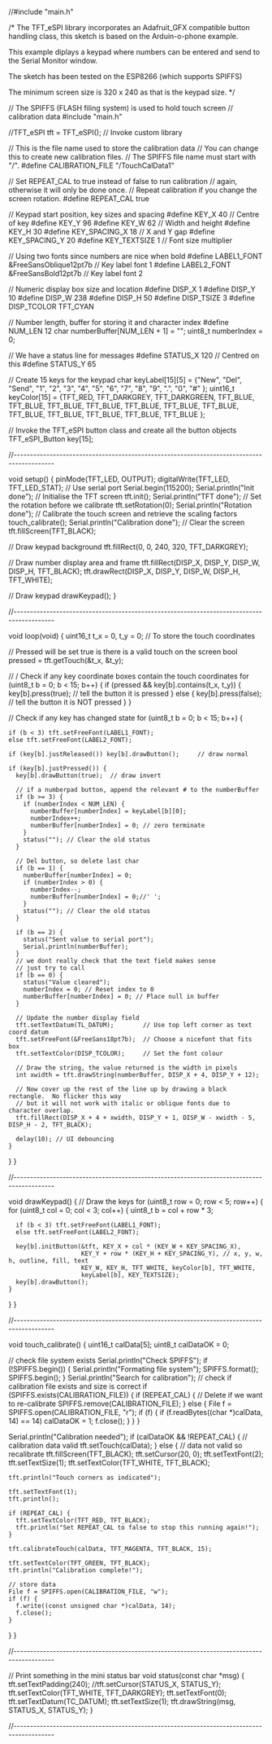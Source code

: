 //#include "main.h"

/*
  The TFT_eSPI library incorporates an Adafruit_GFX compatible
  button handling class, this sketch is based on the Arduin-o-phone
  example.

  This example diplays a keypad where numbers can be entered and
  send to the Serial Monitor window.

  The sketch has been tested on the ESP8266 (which supports SPIFFS)

  The minimum screen size is 320 x 240 as that is the keypad size.
*/

// The SPIFFS (FLASH filing system) is used to hold touch screen
// calibration data
#include "main.h"


//TFT_eSPI tft = TFT_eSPI(); // Invoke custom library

// This is the file name used to store the calibration data
// You can change this to create new calibration files.
// The SPIFFS file name must start with "/".
#define CALIBRATION_FILE "/TouchCalData1"

// Set REPEAT_CAL to true instead of false to run calibration
// again, otherwise it will only be done once.
// Repeat calibration if you change the screen rotation.
#define REPEAT_CAL true

// Keypad start position, key sizes and spacing
#define KEY_X 40 // Centre of key
#define KEY_Y 96
#define KEY_W 62 // Width and height
#define KEY_H 30
#define KEY_SPACING_X 18 // X and Y gap
#define KEY_SPACING_Y 20
#define KEY_TEXTSIZE 1   // Font size multiplier

// Using two fonts since numbers are nice when bold
#define LABEL1_FONT &FreeSansOblique12pt7b // Key label font 1
#define LABEL2_FONT &FreeSansBold12pt7b    // Key label font 2

// Numeric display box size and location
#define DISP_X 1
#define DISP_Y 10
#define DISP_W 238
#define DISP_H 50
#define DISP_TSIZE 3
#define DISP_TCOLOR TFT_CYAN

// Number length, buffer for storing it and character index
#define NUM_LEN 12
char numberBuffer[NUM_LEN + 1] = "";
uint8_t numberIndex = 0;

// We have a status line for messages
#define STATUS_X 120 // Centred on this
#define STATUS_Y 65

// Create 15 keys for the keypad
char keyLabel[15][5] = {"New", "Del", "Send", "1", "2", "3", "4", "5", "6", "7", "8", "9", ".", "0", "#" };
uint16_t keyColor[15] = {TFT_RED, TFT_DARKGREY, TFT_DARKGREEN,
                         TFT_BLUE, TFT_BLUE, TFT_BLUE,
                         TFT_BLUE, TFT_BLUE, TFT_BLUE,
                         TFT_BLUE, TFT_BLUE, TFT_BLUE,
                         TFT_BLUE, TFT_BLUE, TFT_BLUE
                        };

// Invoke the TFT_eSPI button class and create all the button objects
TFT_eSPI_Button key[15];

//------------------------------------------------------------------------------------------

void setup()
{
  pinMode(TFT_LED, OUTPUT);
  digitalWrite(TFT_LED, TFT_LED_STAT);
  // Use serial port
  Serial.begin(115200);
  Serial.println("Init done");
  // Initialise the TFT screen
  tft.init();
  Serial.println("TFT done");
  // Set the rotation before we calibrate
  tft.setRotation(0);
  Serial.println("Rotation done");
  // Calibrate the touch screen and retrieve the scaling factors
  touch_calibrate();
  Serial.println("Calibration done");
  // Clear the screen
  tft.fillScreen(TFT_BLACK);

  // Draw keypad background
  tft.fillRect(0, 0, 240, 320, TFT_DARKGREY);

  // Draw number display area and frame
  tft.fillRect(DISP_X, DISP_Y, DISP_W, DISP_H, TFT_BLACK);
  tft.drawRect(DISP_X, DISP_Y, DISP_W, DISP_H, TFT_WHITE);

  // Draw keypad
  drawKeypad();
}

//------------------------------------------------------------------------------------------

void loop(void) {
  uint16_t t_x = 0, t_y = 0; // To store the touch coordinates

  // Pressed will be set true is there is a valid touch on the screen
  bool pressed = tft.getTouch(&t_x, &t_y);

  // / Check if any key coordinate boxes contain the touch coordinates
  for (uint8_t b = 0; b < 15; b++) {
    if (pressed && key[b].contains(t_x, t_y)) {
      key[b].press(true);  // tell the button it is pressed
    } else {
      key[b].press(false);  // tell the button it is NOT pressed
    }
  }

  // Check if any key has changed state
  for (uint8_t b = 0; b < 15; b++) {

    if (b < 3) tft.setFreeFont(LABEL1_FONT);
    else tft.setFreeFont(LABEL2_FONT);

    if (key[b].justReleased()) key[b].drawButton();     // draw normal

    if (key[b].justPressed()) {
      key[b].drawButton(true);  // draw invert

      // if a numberpad button, append the relevant # to the numberBuffer
      if (b >= 3) {
        if (numberIndex < NUM_LEN) {
          numberBuffer[numberIndex] = keyLabel[b][0];
          numberIndex++;
          numberBuffer[numberIndex] = 0; // zero terminate
        }
        status(""); // Clear the old status
      }

      // Del button, so delete last char
      if (b == 1) {
        numberBuffer[numberIndex] = 0;
        if (numberIndex > 0) {
          numberIndex--;
          numberBuffer[numberIndex] = 0;//' ';
        }
        status(""); // Clear the old status
      }

      if (b == 2) {
        status("Sent value to serial port");
        Serial.println(numberBuffer);
      }
      // we dont really check that the text field makes sense
      // just try to call
      if (b == 0) {
        status("Value cleared");
        numberIndex = 0; // Reset index to 0
        numberBuffer[numberIndex] = 0; // Place null in buffer
      }

      // Update the number display field
      tft.setTextDatum(TL_DATUM);        // Use top left corner as text coord datum
      tft.setFreeFont(&FreeSans18pt7b);  // Choose a nicefont that fits box
      tft.setTextColor(DISP_TCOLOR);     // Set the font colour

      // Draw the string, the value returned is the width in pixels
      int xwidth = tft.drawString(numberBuffer, DISP_X + 4, DISP_Y + 12);

      // Now cover up the rest of the line up by drawing a black rectangle.  No flicker this way
      // but it will not work with italic or oblique fonts due to character overlap.
      tft.fillRect(DISP_X + 4 + xwidth, DISP_Y + 1, DISP_W - xwidth - 5, DISP_H - 2, TFT_BLACK);

      delay(10); // UI debouncing
    }
  }
}

//------------------------------------------------------------------------------------------

void drawKeypad()
{
  // Draw the keys
  for (uint8_t row = 0; row < 5; row++) {
    for (uint8_t col = 0; col < 3; col++) {
      uint8_t b = col + row * 3;

      if (b < 3) tft.setFreeFont(LABEL1_FONT);
      else tft.setFreeFont(LABEL2_FONT);

      key[b].initButton(&tft, KEY_X + col * (KEY_W + KEY_SPACING_X),
                        KEY_Y + row * (KEY_H + KEY_SPACING_Y), // x, y, w, h, outline, fill, text
                        KEY_W, KEY_H, TFT_WHITE, keyColor[b], TFT_WHITE,
                        keyLabel[b], KEY_TEXTSIZE);
      key[b].drawButton();
    }
  }
}

//------------------------------------------------------------------------------------------

void touch_calibrate()
{
  uint16_t calData[5];
  uint8_t calDataOK = 0;

  // check file system exists
  Serial.println("Check SPIFFS");
  if (!SPIFFS.begin()) {
    Serial.println("Formating file system");
    SPIFFS.format();
    SPIFFS.begin();
  }
  Serial.println("Search for calibration");
  // check if calibration file exists and size is correct
  if (SPIFFS.exists(CALIBRATION_FILE)) {
    if (REPEAT_CAL)
    {
      // Delete if we want to re-calibrate
      SPIFFS.remove(CALIBRATION_FILE);
    }
    else
    {
      File f = SPIFFS.open(CALIBRATION_FILE, "r");
      if (f) {
        if (f.readBytes((char *)calData, 14) == 14)
          calDataOK = 1;
        f.close();
      }
    }
  }
  
  Serial.println("Calibration needed");
  if (calDataOK && !REPEAT_CAL) {
    // calibration data valid
    tft.setTouch(calData);
  } else {
    // data not valid so recalibrate
    tft.fillScreen(TFT_BLACK);
    tft.setCursor(20, 0);
    tft.setTextFont(2);
    tft.setTextSize(1);
    tft.setTextColor(TFT_WHITE, TFT_BLACK);

    tft.println("Touch corners as indicated");

    tft.setTextFont(1);
    tft.println();

    if (REPEAT_CAL) {
      tft.setTextColor(TFT_RED, TFT_BLACK);
      tft.println("Set REPEAT_CAL to false to stop this running again!");
    }

    tft.calibrateTouch(calData, TFT_MAGENTA, TFT_BLACK, 15);

    tft.setTextColor(TFT_GREEN, TFT_BLACK);
    tft.println("Calibration complete!");

    // store data
    File f = SPIFFS.open(CALIBRATION_FILE, "w");
    if (f) {
      f.write((const unsigned char *)calData, 14);
      f.close();
    }
  }
}

//------------------------------------------------------------------------------------------

// Print something in the mini status bar
void status(const char *msg) {
  tft.setTextPadding(240);
  //tft.setCursor(STATUS_X, STATUS_Y);
  tft.setTextColor(TFT_WHITE, TFT_DARKGREY);
  tft.setTextFont(0);
  tft.setTextDatum(TC_DATUM);
  tft.setTextSize(1);
  tft.drawString(msg, STATUS_X, STATUS_Y);
}

//------------------------------------------------------------------------------------------

